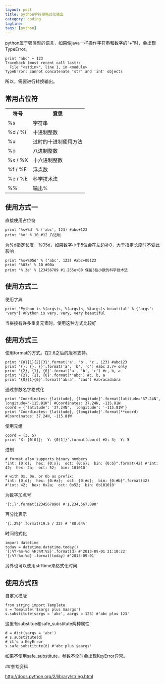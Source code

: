 ```yaml
---
layout: post
title: python字符串格式化输出
category: coding
tagline: 
tags: [python]
---
```


python属于强类型的语言，如果像java一样操作字符串和数字的“+”时，会出现TypeError。

    print "abc" + 123
    Traceback (most recent call last):
      File "<stdin>", line 1, in <module>
    TypeError: cannot concatenate 'str' and 'int' objects

所以，需要进行转换输出。


## 常用占位符

<table class="table">
  <tr>
    <th>符号</th>
    <th>意思</th>
  </tr>
  <tr>
    <td>%s</td>
    <td>字符串</td>
  </tr>
  <tr>
    <td>%d / %i</td>
    <td>十进制整数</td>
  </tr>
  <tr>
    <td>%u</td>
    <td>过时的十进制使用方法</td>
  </tr>
  <tr>
    <td>%o</td>
    <td>八进制整数</td>
  </tr>
  <tr>
    <td>%x / %X</td>
    <td>十六进制整数</td>
  </tr>
  <tr>
    <td>%f / %F</td>
    <td>浮点数</td>
  </tr>
  <tr>
    <td>%e / %E</td>
    <td>科学技术法</td>
  </tr>
  <tr>
    <td>%%</td>
    <td>输出%</td>
  </tr>
</table>

## 使用方式一
直接使用占位符

    print '%s+%d' % ('abc', 123) #abc+123
    print '%o' % 10 #12 八进制


为%d指定长度，%05d，如果数字小于5位会在左边补0，大于指定长度时不受此影响

    print '%s+%05d' % ('abc', 123) #abc+00123
    print '%03x' % 10 #00a
    print '%.3e' % 123456789 #1.235e+08 保留3位小数的科学技术法

## 使用方式二
使用字典

    print 'Python is %(args)s, %(args)s, %(args)s beautiful' % {'args': 'very'} #Python is very, very, very beautiful

当拼接有许多重复元素时，使用这种方式比较好

## 使用方式三
使用format的方式。在2.6之后的版本支持。

    print '{0}{1}{2}{3}'.format('a', 'b', 'c', 123) #abc123
    print '{}, {}, {}'.format('a', 'b', 'c') #abc 2.7+ only
    print '{2}, {1}, {0}'.format('a', 'b', 'c') #c, b, a
    print '{2}, {1}, {0}'.format(*'abc') #c, b, a
    print '{0}{1}{0}'.format('abra', 'cad') #abracadabra

通过参数名字格式化

    print 'Coordinates: {latitude}, {longitude}'.format(latitude='37.24N', longitude='-115.81W') #Coordinates: 37.24N, -115.81W
    coord = {'latitude': '37.24N', 'longitude': '-115.81W'}
    print 'Coordinates: {latitude}, {longitude}'.format(**coord) #Coordinates: 37.24N, -115.81W

使用元组

    coord = (3, 5)
    print 'X: {0[0]};  Y: {0[1]}'.format(coord) #X: 3;  Y: 5

进制

    # format also supports binary numbers
    "int: {0:d};  hex: {0:x};  oct: {0:o};  bin: {0:b}".format(42) #'int: 42;  hex: 2a;  oct: 52;  bin: 101010'

    # with 0x, 0o, or 0b as prefix:
    "int: {0:d};  hex: {0:#x};  oct: {0:#o};  bin: {0:#b}".format(42) #'int: 42;  hex: 0x2a;  oct: 0o52;  bin: 0b101010'

为数字加点号

    '{:,}'.format(1234567890) #'1,234,567,890'

百分比表示

    '{:.2%}'.format(19.5 / 22) # '88.64%'

时间格式化

    import datetime
    today = datetime.datetime.today()
    '{:%Y-%m-%d %H:%M:%S}'.format(d) #'2013-09-01 21:10:22'
    '{:%Y-%m-%d}'.format(today) #'2013-09-01'

另外也可以使用strftime来格式化时间

## 使用方式四
自定义模版

    from string import Template
    s = Template('$sargs plus $aargs')
    s.substitute(sargs = 'abc', aargs = 123) #'abc plus 123'

这里有substitue和safe_substitute两种属性

    d = dict(sargs = 'abc')
    # s.substitute(d)
    # it's a KeyError
    s.safe_substitute(d) #'abc plus $aargs'

如果不使用safe_substitute，参数不全时会出现KeyError异常。

##参考资料

<http://docs.python.org/2/library/string.html>
